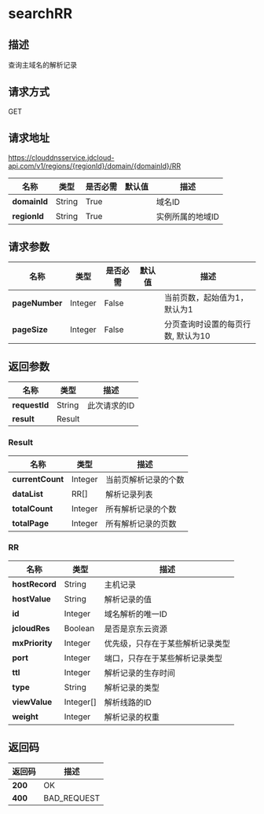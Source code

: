 # searchRR


## 描述
查询主域名的解析记录

## 请求方式
GET

## 请求地址
https://clouddnsservice.jdcloud-api.com/v1/regions/{regionId}/domain/{domainId}/RR

|名称|类型|是否必需|默认值|描述|
|---|---|---|---|---|
|**domainId**|String|True||域名ID|
|**regionId**|String|True||实例所属的地域ID|

## 请求参数
|名称|类型|是否必需|默认值|描述|
|---|---|---|---|---|
|**pageNumber**|Integer|False||当前页数，起始值为1，默认为1|
|**pageSize**|Integer|False||分页查询时设置的每页行数, 默认为10|


## 返回参数
|名称|类型|描述|
|---|---|---|
|**requestId**|String|此次请求的ID|
|**result**|Result||


### Result
|名称|类型|描述|
|---|---|---|
|**currentCount**|Integer|当前页解析记录的个数|
|**dataList**|RR[]|解析记录列表|
|**totalCount**|Integer|所有解析记录的个数|
|**totalPage**|Integer|所有解析记录的页数|
### RR
|名称|类型|描述|
|---|---|---|
|**hostRecord**|String|主机记录|
|**hostValue**|String|解析记录的值|
|**id**|Integer|域名解析的唯一ID|
|**jcloudRes**|Boolean|是否是京东云资源|
|**mxPriority**|Integer|优先级，只存在于某些解析记录类型|
|**port**|Integer|端口，只存在于某些解析记录类型|
|**ttl**|Integer|解析记录的生存时间|
|**type**|String|解析记录的类型|
|**viewValue**|Integer[]|解析线路的ID|
|**weight**|Integer|解析记录的权重|

## 返回码
|返回码|描述|
|---|---|
|**200**|OK|
|**400**|BAD_REQUEST|
